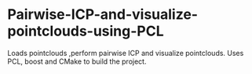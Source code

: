 # Pairwise-ICP-and-visualize-pointclouds-using-PCL
Loads pointclouds ,perform pairwise ICP and visualize pointclouds. Uses PCL, boost and CMake to build the project.

